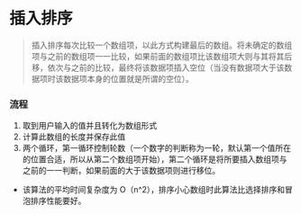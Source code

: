 # 插入排序

> 插入排序每次比较一个数组项，以此方式构建最后的数组。将未确定的数组项与之前的数组项一一比较，如果前面的数组项比该数组项大则与其将其后移，依次与之前的比较，最终将该数据项插入空位（当没有数据项大于该数据项时该数据项本身的位置就是所谓的空位）。

### 流程
1. 取到用户输入的值并且转化为数组形式
2. 计算此数组的长度并保存此值
3. 两个循环，第一循环控制轮数（一个数字的判断称为一轮，默认第一个值所在的位置合适，所以从第二个数组项开始），第二个循环是将所要插入数组项与之前的一一判断，如果前面的大于该数据项则进行移位。

- 该算法的平均时间复杂度为 O（n^2），排序小心数组时此算法比选择排序和冒泡排序性能要好。
